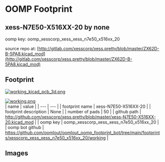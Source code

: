 # OOMP Footprint  
## xess-N7E50-X516XX-20  by none  
  
oomp key: oomp_xesscorp_xess_xess_n7e50_x516xx_20  
  
source repo at: [http://gitlab.com/xesscorp/xess.pretty/blob/master/ZX62D-B-5PA8.kicad_mod](http://gitlab.com/xesscorp/xess.pretty/blob/master/ZX62D-B-5PA8.kicad_mod)  
## Footprint  
  
[![working_kicad_pcb_3d.png](working_kicad_pcb_3d_600.png)](working_kicad_pcb_3d.png)  
  
[![working.png](working_600.png)](working.png)  
| name | value | 
| --- | --- | 
| footprint name | xess-N7E50-X516XX-20 | 
| footprint description | None | 
| number of pads | 50 | 
| github path | http://github.com/xesscorp/xess.pretty/blob/master/xess-N7E50-X516XX-20.kicad_mod | 
| oomp key | oomp_xesscorp_xess_xess_n7e50_x516xx_20 | 
| oomp bot github | https://github.com/oomlout/oomlout_oomp_footprint_bot/tree/main/footprints/xesscorp_xess_xess_n7e50_x516xx_20/working | 
## Images  
